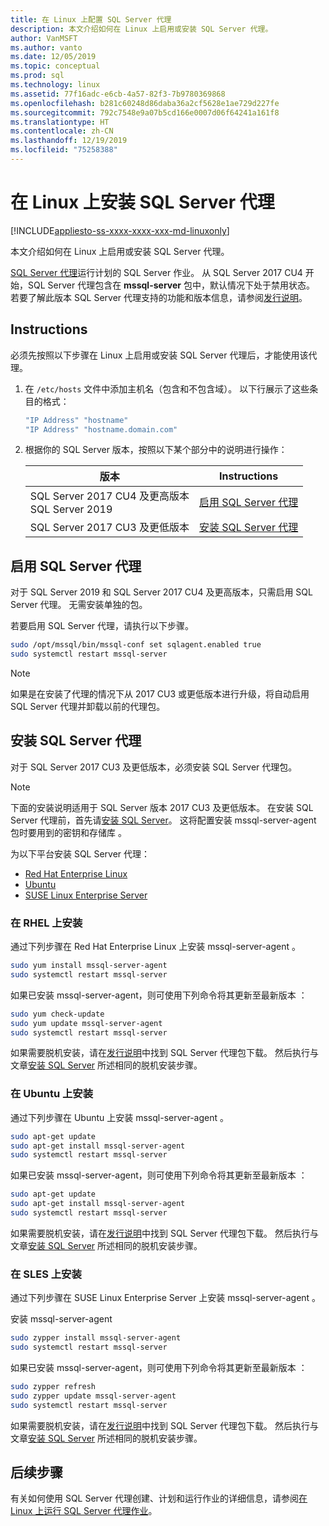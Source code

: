```yaml
---
title: 在 Linux 上配置 SQL Server 代理
description: 本文介绍如何在 Linux 上启用或安装 SQL Server 代理。
author: VanMSFT
ms.author: vanto
ms.date: 12/05/2019
ms.topic: conceptual
ms.prod: sql
ms.technology: linux
ms.assetid: 77f16adc-e6cb-4a57-82f3-7b9780369868
ms.openlocfilehash: b281c60248d86daba36a2cf5628e1ae729d227fe
ms.sourcegitcommit: 792c7548e9a07b5cd166e0007d06f64241a161f8
ms.translationtype: HT
ms.contentlocale: zh-CN
ms.lasthandoff: 12/19/2019
ms.locfileid: "75258388"
---
```

# <a name="install-sql-server-agent-on-linux"></a>在 Linux 上安装 SQL Server 代理

[!INCLUDE[appliesto-ss-xxxx-xxxx-xxx-md-linuxonly](../includes/appliesto-ss-xxxx-xxxx-xxx-md-linuxonly.md)]

本文介绍如何在 Linux 上启用或安装 SQL Server 代理。

[SQL Server 代理](https://docs.microsoft.com/sql/ssms/agent/sql-server-agent)运行计划的 SQL Server 作业。 从 SQL Server 2017 CU4 开始，SQL Server 代理包含在 **mssql-server** 包中，默认情况下处于禁用状态。 若要了解此版本 SQL Server 代理支持的功能和版本信息，请参阅[发行说明](sql-server-linux-release-notes.md)。

## <a name="instructions"></a>Instructions

必须先按照以下步骤在 Linux 上启用或安装 SQL Server 代理后，才能使用该代理。

1. 在 `/etc/hosts` 文件中添加主机名（包含和不包含域）。 以下行展示了这些条目的格式：

   ```bash
   "IP Address" "hostname"
   "IP Address" "hostname.domain.com"
   ```

1. 根据你的 SQL Server 版本，按照以下某个部分中的说明进行操作：

   | 版本 | Instructions |
   |---|---|
   | SQL Server 2017 CU4 及更高版本</br>SQL Server 2019 | [启用 SQL Server 代理](#EnableAgentAfterCU4) |
   | SQL Server 2017 CU3 及更低版本 | [安装 SQL Server 代理](#InstallAgentBelowCU4) |

## <a id="EnableAgentAfterCU4"></a>启用 SQL Server 代理

对于 SQL Server 2019 和 SQL Server 2017 CU4 及更高版本，只需启用 SQL Server 代理。 无需安装单独的包。

若要启用 SQL Server 代理，请执行以下步骤。

```bash
sudo /opt/mssql/bin/mssql-conf set sqlagent.enabled true 
sudo systemctl restart mssql-server
```

> [!NOTE]
> 如果是在安装了代理的情况下从 2017 CU3 或更低版本进行升级，将自动启用 SQL Server 代理并卸载以前的代理包。  

## <a name="InstallAgentBelowCU4"></a>安装 SQL Server 代理

对于 SQL Server 2017 CU3 及更低版本，必须安装 SQL Server 代理包。

> [!NOTE]
> 下面的安装说明适用于 SQL Server 版本 2017 CU3 及更低版本。 在安装 SQL Server 代理前，首先请[安装 SQL Server](sql-server-linux-setup.md#platforms)。 这将配置安装 mssql-server-agent 包时要用到的密钥和存储库  。

为以下平台安装 SQL Server 代理：
- [Red Hat Enterprise Linux](#RHEL)
- [Ubuntu](#ubuntu)
- [SUSE Linux Enterprise Server](#SLES)

### <a name="RHEL">在 RHEL 上安装</a>

通过下列步骤在 Red Hat Enterprise Linux 上安装 mssql-server-agent  。 

```bash
sudo yum install mssql-server-agent
sudo systemctl restart mssql-server
```

如果已安装 mssql-server-agent，则可使用下列命令将其更新至最新版本  ：

```bash
sudo yum check-update
sudo yum update mssql-server-agent
sudo systemctl restart mssql-server
```

如果需要脱机安装，请在[发行说明](sql-server-linux-release-notes.md)中找到 SQL Server 代理包下载。 然后执行与文章[安装 SQL Server](sql-server-linux-setup.md#offline) 所述相同的脱机安装步骤。

### <a name="ubuntu">在 Ubuntu 上安装</a>

通过下列步骤在 Ubuntu 上安装 mssql-server-agent  。 

```bash
sudo apt-get update 
sudo apt-get install mssql-server-agent
sudo systemctl restart mssql-server
```

如果已安装 mssql-server-agent，则可使用下列命令将其更新至最新版本  ：

```bash
sudo apt-get update 
sudo apt-get install mssql-server-agent
sudo systemctl restart mssql-server
```

如果需要脱机安装，请在[发行说明](sql-server-linux-release-notes.md)中找到 SQL Server 代理包下载。 然后执行与文章[安装 SQL Server](sql-server-linux-setup.md#offline) 所述相同的脱机安装步骤。

### <a name="SLES">在 SLES 上安装</a>

通过下列步骤在 SUSE Linux Enterprise Server 上安装 mssql-server-agent  。 

安装 mssql-server-agent  

```bash
sudo zypper install mssql-server-agent
sudo systemctl restart mssql-server
```

如果已安装 mssql-server-agent，则可使用下列命令将其更新至最新版本  ：

```bash
sudo zypper refresh
sudo zypper update mssql-server-agent
sudo systemctl restart mssql-server
```

如果需要脱机安装，请在[发行说明](sql-server-linux-release-notes.md)中找到 SQL Server 代理包下载。 然后执行与文章[安装 SQL Server](sql-server-linux-setup.md#offline) 所述相同的脱机安装步骤。

## <a name="next-steps"></a>后续步骤
有关如何使用 SQL Server 代理创建、计划和运行作业的详细信息，请参阅[在 Linux 上运行 SQL Server 代理作业](sql-server-linux-run-sql-server-agent-job.md)。
